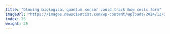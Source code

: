 ```yaml
---
title: "Glowing biological quantum sensor could track how cells form"
imageUrl: "https://images.newscientist.com/wp-content/uploads/2024/12/20133550/SEI_233846796.jpg?width=788"
index: 25
weight: 25
---
```

